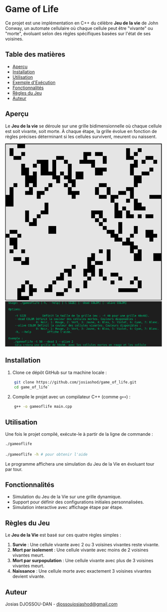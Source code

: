 Game of Life
============

Ce projet est une implémentation en C++ du célèbre **Jeu de la vie** de John Conway, un automate cellulaire où chaque cellule peut être "vivante" ou "morte", évoluant selon des règles spécifiques basées sur l'état de ses voisines.

Table des matières
------------------

-   [Aperçu](#aper%C3%A7u)
-   [Installation](#installation)
-   [Utilisation](#utilisation)
-   [Exemple d'Exécution](#exemple-dex%C3%A9cution)
-   [Fonctionnalités](#fonctionnalit%C3%A9s)
-   [Règles du Jeu](#r%C3%A8gles-du-jeu)
-   [Auteur](#auteur)

Aperçu
------

Le **Jeu de la vie** se déroule sur une grille bidimensionnelle où chaque cellule est soit vivante, soit morte. À chaque étape, la grille évolue en fonction de règles précises déterminant si les cellules survivent, meurent ou naissent.

![](img/apercu.png)
![](img/help.png)

Installation
------------

1.  Clone ce dépôt GitHub sur ta machine locale :
```bash 
    git clone https://github.com/josiashod/game_of_life.git
    cd game_of_life`
```
2.  Compile le projet avec un compilateur C++ (comme `g++`) :
```bash
    g++ -o gameoflife main.cpp
```

Utilisation
-----------

Une fois le projet compilé, exécute-le à partir de la ligne de commande :

```bash
./gameoflife

./gameoflife -h # pour obtenir l'aide
```
Le programme affichera une simulation du Jeu de la Vie en évoluant tour par tour.

Fonctionnalités
---------------

-   Simulation du Jeu de la Vie sur une grille dynamique.
-   Support pour définir des configurations initiales personnalisées.
-   Simulation interactive avec affichage étape par étape.

Règles du Jeu
-------------

Le **Jeu de la Vie** est basé sur ces quatre règles simples :

1.  **Survie** : Une cellule vivante avec 2 ou 3 voisines vivantes reste vivante.
2.  **Mort par isolement** : Une cellule vivante avec moins de 2 voisines vivantes meurt.
3.  **Mort par surpopulation** : Une cellule vivante avec plus de 3 voisines vivantes meurt.
4.  **Naissance** : Une cellule morte avec exactement 3 voisines vivantes devient vivante.

## Auteur

Josias DJOSSOU-DAN - [djossoujosiashod@gmail.com](mailto:djossoujosiashod@gmail.com)